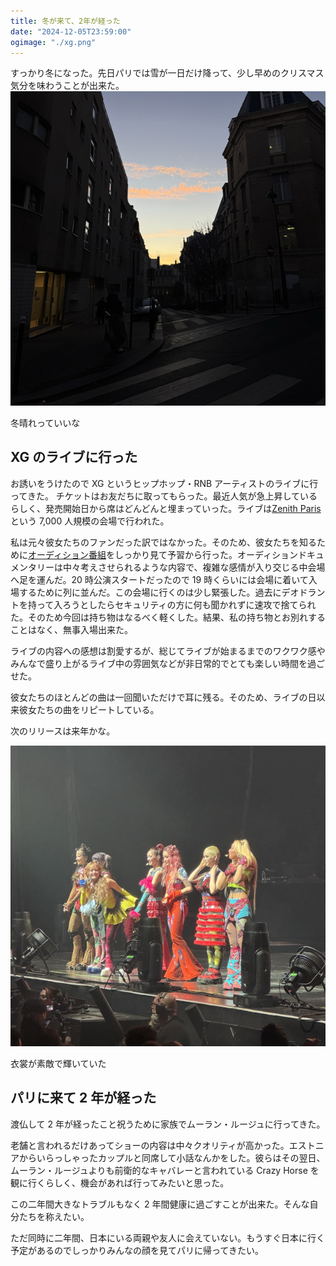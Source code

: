 ```yaml
---
title: 冬が来て、2年が経った
date: "2024-12-05T23:59:00"
ogimage: "./xg.png"
---
```


すっかり冬になった。先日パリでは雪が一日だけ降って、少し早めのクリスマス気分を味わうことが出来た。
![SKY](./sky.png)

<p class="image-desc">冬晴れっていいな</p>

## XG のライブに行った

お誘いをうけたので XG というヒップホップ・RNB アーティストのライブに行ってきた。
チケットはお友だちに取ってもらった。最近人気が急上昇しているらしく、発売開始日から席はどんどんと埋まっていった。ライブは[Zenith Paris](https://maps.app.goo.gl/HCfG4ScBVrFfx8VH8)という 7,000 人規模の会場で行われた。

私は元々彼女たちのファンだった訳ではなかった。そのため、彼女たちを知るために[オーディション番組](https://www.youtube.com/watch?v=Ur0L9aKNXiI)をしっかり見て予習から行った。オーディションドキュメンタリーは中々考えさせられるような内容で、複雑な感情が入り交じる中会場へ足を運んだ。20 時公演スタートだったので 19 時くらいには会場に着いて入場するために列に並んだ。この会場に行くのは少し緊張した。過去にデオドラントを持って入ろうとしたらセキュリティの方に何も聞かれずに速攻で捨てられた。そのため今回は持ち物はなるべく軽くした。結果、私の持ち物とお別れすることはなく、無事入場出来た。

ライブの内容への感想は割愛するが、総じてライブが始まるまでのワクワク感やみんなで盛り上がるライブ中の雰囲気などが非日常的でとても楽しい時間を過ごせた。

彼女たちのほとんどの曲は一回聞いただけで耳に残る。そのため、ライブの日以来彼女たちの曲をリピートしている。

次のリリースは来年かな。

![XG](./xg.png)

<p class="image-desc">衣裳が素敵で輝いていた</p>

## パリに来て 2 年が経った

渡仏して 2 年が経ったこと祝うために家族でムーラン・ルージュに行ってきた。

老舗と言われるだけあってショーの内容は中々クオリティが高かった。エストニアからいらっしゃったカップルと同席して小話なんかをした。彼らはその翌日、ムーラン・ルージュよりも前衛的なキャバレーと言われている Crazy Horse を観に行くらしく、機会があれば行ってみたいと思った。

この二年間大きなトラブルもなく 2 年間健康に過ごすことが出来た。そんな自分たちを称えたい。

ただ同時に二年間、日本にいる両親や友人に会えていない。もうすぐ日本に行く予定があるのでしっかりみんなの顔を見てパリに帰ってきたい。
